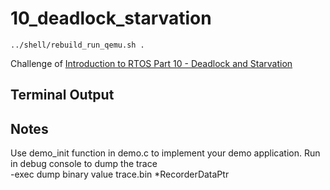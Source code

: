 # 10_deadlock_starvation  
```
../shell/rebuild_run_qemu.sh .
```  
Challenge of [Introduction to RTOS Part 10 - Deadlock and Starvation](https://www.youtube.com/watch?v=hRsWi4HIENc&list=PLEBQazB0HUyQ4hAPU1cJED6t3DU0h34bz&index=10)  
  

## Terminal Output

## Notes
Use demo_init function in demo.c to implement your demo application.
Run in debug console to dump the trace  
-exec dump binary value trace.bin *RecorderDataPtr